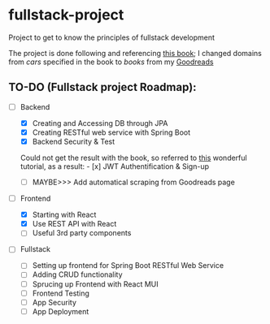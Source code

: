 # fullstack-project
Project to get to know the principles of fullstack development

The project is done following and referencing [this book](https://github.com/wikibook/springboot-react/tree/main);
I changed domains from *cars* specified in the book to *books* from my [Goodreads](https://www.goodreads.com/user/show/40533086?ref=nav_profile_l)

## TO-DO (Fullstack project Roadmap):
- [ ] Backend
  - [x] Creating and Accessing DB through JPA
  - [x] Creating RESTful web service with Spring Boot
  - [x] Backend Security & Test

   Could not get the result with the book, so referred to [this](https://www.devyummi.com/page?id=668cfe58d3b43a6241eb6b6c) wonderful tutorial, as a result:
       - [x] JWT Authentification & Sign-up

  - [ ] MAYBE>>> Add automatical scraping from Goodreads page
- [ ] Frontend
  - [x] Starting with React
  - [x] Use REST API with React
  - [ ] Useful 3rd party components
- [ ] Fullstack
  - [ ] Setting up frontend for Spring Boot RESTful Web Service
  - [ ] Adding CRUD functionality
  - [ ] Sprucing up Frontend with React MUI
  - [ ] Frontend Testing
  - [ ] App Security
  - [ ] App Deployment
